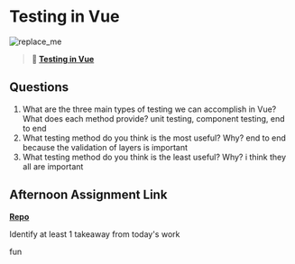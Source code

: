 # Testing in Vue

![replace_me](https://codeworks.blob.core.windows.net/public/assets/img/illustrations/placeholder.svg)

> **📖 [Testing in Vue](https://codeworksacademy.com/fs-student-guide/resources/wk8-9/04-Vue-Testing)**

## Questions

1. What are the three main types of testing we can accomplish in Vue? What does each method provide?
unit testing, component testing, end to end
2. What testing method do you think is the most useful? Why?
end to end because the validation of layers is important
3. What testing method do you think is the least useful? Why?
i think they all are important
## Afternoon Assignment Link

**[Repo](https://github.com/juliopleon/capstone)**

Identify at least 1 takeaway from today's work

fun